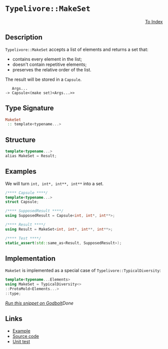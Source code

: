 <!-- Copyright 2024 Feng Mofan
SPDX-License-Identifier: Apache-2.0 -->

# `Typelivore::MakeSet`

<p style='text-align: right;'><a href="../../../facilities/metafunctions.md#typelivore-make-set">To Index</a></p>

## Description

`Typelivore::MakeSet` accepts a list of elements and returns a set that:

- contains every element in the list;
- doesn't contain repetitive elements;
- preserves the relative order of the list.

The result will be stored in a `Capsule`.

<pre><code>   Args...
-> Capsule&lt;(make set)&lt;Args...&gt;&gt;</code></pre>

## Type Signature

```Haskell
MakeSet
 :: template<typename...>
```

## Structure

```C++
template<typename...>
alias MakeSet = Result;
```

## Examples

We will turn `int, int*, int**, int**` into a set.

```C++
/**** Capsule ****/
template<typename...>
struct Capsule;

/**** SupposedResult ****/
using SupposedResult = Capsule<int, int*, int**>;

/**** Result ****/
using Result = MakeSet<int, int*, int**, int**>;

/**** Test ****/
static_assert(std::same_as<Result, SupposedResult>);
```

## Implementation

`MakeSet` is implemented as a special case of `Typelivore::TypicalDiversity`:

```C++
template<typename...Elements>
using MakeSet = TypicalDiversity<>
::ProtoMold<Elements...>
::type;
```

[*Run this snippet on Godbolt*](https://godbolt.org/#z:OYLghAFBqd5QCxAYwPYBMCmBRdBLAF1QCcAaPECAMzwBtMA7AQwFtMQByARg9KtQYEAysib0QXACx8BBAKoBnTAAUAHpwAMvAFYTStJg1DIApACYAQuYukl9ZATwDKjdAGFUtAK4sGIAKwAzKSuADJ4DJgAcj4ARpjEIADsAGykAA6oCoRODB7evgHBmdmOAuGRMSzxiam2mPZlDEIETMQE%2BT5%2BQfWNuS1tBBXRcQnJaQqt7Z2FPZODw1U14wCUtqhexMjsHAD0AFSHR8cnp/u7JhoAggdHANQAIpjprozIeJgKd8cX17dnAJOvyulxBZkCEWQ3iwdxMgTcBAAni8APoEYhMQgKOHYUGg/77O5uJjpBReejfI7AgiYFjpAw0uEI5GMViYAB0nJxoMmxC8DiJJLJ9DhVmu%2BOOdwAKsi8KJaA88AA3BKlRGUw7U2n0piM%2BFIl7MNic9kASQYCheDkw6Gw9DYgmxgVx115/II0tl8sVKuIapAd3SXlitDld0m6BAIANmBReCwgkIiKZ5stmGttvtjAITuwJrxSTFIL%2BuzuACV05tsirBUoQKC7o27jS6QzMEyY0bMHdU1bHEY7bTs6RmyyuyaK5NBw6c9zrk3w%2Bj3XdlMRUEQALKedANpsmQu7heNrzZIyjl6wwIPReRlACfBNMSHo9M59HpsRqN4BQo2JMJQoqgVCvvO75gY2n7RiycYJo4SIphafYRMA07ZjipBvuBTYyukcpiD6qpJph744lGSpiF4mAjsRR44XhCrKoRSLUaBWGerh3qMX6RHwr26Y0pmQ6OiaI58Q4yGoYIc5XOBpFQS8UYtjqNIrmum7bkyk4EJJOb5s6iksqKz77g8RniiWdwWP%2B3bEnWz5KW2HZjmyPaIfxElZlJzrPm6AqruuqBbrQO68W54kDp5BDSQu%2B5FuBJ7Iee3ZwtekFoAwD65E%2BrEvvCNELpB36/tZgHAXlOVsRBBC3jGMHZjxbhif2KGReh%2BVgXRnG%2Bmq7WNnJ5HeFRsIVWBxKkuS7ahWmGY6QoenYCxMmVWNwqTY1YUCbNImudNzU6dFYFyTGZlLX1SSmYERb2dqjn6s5xqcrNB3HqewB3EF6CXte/nqcFTJbVy3mXQWF1XX8gIQ0CEr3KarZCa0TQauc0OQ5DwKgg5uprZ2bImk93nXAlZ4bkwADWmBCJgHopex9EEdx8F5QTVxRj9gUafCAPstJBkvCdKOo5qAt3NgqisPS3Y/ALgvo%2BK4KQtCyXwul2zpLOzPCytE1I1qrZY05hq44DLpXL5HpayKwPmTckpCF46QlDak7kh6UuE69dx2w7WRO58LtfYK42W24EQECOof7OHgiHNyVvFjb9zO7QrtUqCRNvUn1NXu9ZMU1TTKh1HBCR3cEcl2XsdgwnhzSp8KdC66CNyii/5KO0ECQQobIt06biZyOXuO%2Bgmc4isoocGstCcP4vB%2BBwWikKgnBuNY1jhhsWzJeCPCkAQmgT2spMBJI7IaAAHGYZgAJxX1w/jn2fXBJEk0hTxwki8CwEgaBopBzwvS8OC8AUCAX%2Be954T1IHAWAMBEAgA2AQIMYcKAQDQHSOgCQohsk4KoM%2BKQAC0KRJB3GAMgZAdwpDsjMLwG0hASDxj0PwQQIgxDsCkDIQQigVDqAgaQXQXBSAAHcMTpE4DwSe09Z770XpwAA8l4RBCi7hATuLgghRCSFkIoSfMwdwIAeHQfQYgsJt4rF4OArQawIBIDQbhIx5BKC2IwYkYAUgzB8DoDSP0lBYjSNiBENoiIxG8H8cwYgiJZGxG0PxYJpA0EzlkQwWgQTeFYFiF4YAxJaC0BAdwXgWAWCGGAOIVJeBiDuRVLkhemBVCVhpLE0ODRpGhliBicJHgsDSPRHgL%2BeTSC%2BliD7J4hSjChiMPvNYVADDAAUAANQ%2BII2RhpYlMOEPKNh0hVlcLUNI/h%2BgikoFXpYfQeBYggMgGsVAatci5PwRGFKphLDWDMAA30xB4yfHgGsOw7lnAQFcDMPwAiwgRBGNUMYAiSg5AEICvQUKmiLFGIkARPzxICAGNMTwXQ9CoqaBioYoKlgQtsFMDoWLCgotJYi8FyLvkb22BICRHAZ5/2kYA1ReDCHENIeQyhuiIC4DocY8wgQuBmN3hMtYCBMBMCwIkCAh8QCSECOyK%2BgQX4aEkGYSQKQf7%2BBSFffQnAP6kC/qK9kKQuApDPlfR%2BKR/CSDvmqtI/9eCAOAaAiVECrGwOsfAhRSCHGoNQIYzB2COBtBYEqJI%2BCmB3ChEUihV92RcFPjQh89DIwCNWSw8Q7CtlKB2bw3Q7jhEkmCUyllrqZEcHkYoj0Ki1FcvjQYM8XBk2po0HogxdiEgmMCGYcVFjIF%2BqcfYlBY6xgJqMO2rgv8aDJ1VD4vxATwmxNCYEyJ0SHCxPidmRJyTpFpIyVknJsSClFJKQvfA5TxKVOkTUupOwd6NLfgvFpbTEQdJ2AvbpvSd4DKGbSS9yEJl8GmXMhZSzGArNkLmjZHD5CFp4QvEt%2BzxmPKsMclp5yFWL2uQIW59yryYeea8hI7ysC4e%2BQ0X5fh/kZVhcCjK1LliQqyNCvI5KgUZA4wiwlSKcW0bRc0UlTHeh0fxax4l8xMUFB47JgllRBNivWJsBlqm35VrZZwDl6jiHTreu2lNp89GCqIMK0x5jJWkGlbKsYeG34mrNcmzVSR/BX2foELVOrHWst4e62wnrh0%2BvgH6hBgaJ0ht7cQLBbBOCRo0SwBQSpyFKmM22SY6ahUMOzXB9ZEhNmyG2ShnQIBghltEXkytUiAtyIDUoxtSWUtpYy1jSY3bovOP7YEIdYHR1dfHY4wbYxUsOxROlq%2BKJMsEBRKoIhHjF3eIgL43hG6119PWxEqJMS%2Bl7sEAelJ17MDpMyWIM9fSL2jJ/fkspFTPm8MfcgBRz7eCvuaacz936unvP/bwQDShhkgfGd68DTAZnzMwIs5ZfSc0FfzcV5DuzyvoeMEcmwOGvn4aaLk3Yn5SOWBeW6t5HzqMSZEy4Rj3G9AguUzSuFfHcjifhbkaTyLyd4rE9TlFwnOcLAE/TylgxxOKbZ4ytTm9xdadqwA3T83iHJdS3cSb7IZtmYzZZ0VfXvVSplXKygTLnMgGvuyQIgR/D30dT/M3qQz7%2Bdl0AoLYCbNH0kP4VVT8kg/zPpIW%2BXAL5mDSG/QIMu3WcGszro1HBqH27D47kLaxuq5CVUAA%3D%3D)$Done$

## Links

- [Example](../../../code/facilities/metafunctions/typelivore/make_set/implementation.hpp)
- [Source code](../../../../conceptrodon/descend/descend/typelivore/make_set.hpp)
- [Unit test](../../../../tests/unit/metafunctions/typelivore/make_set.test.hpp)
